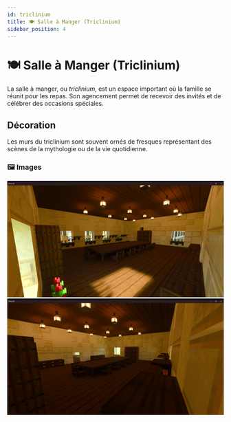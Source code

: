 ```yaml
---
id: triclinium
title: 🍽️ Salle à Manger (Triclinium)
sidebar_position: 4
---
```

# 🍽️ Salle à Manger (Triclinium)

La salle à manger, ou *triclinium*, est un espace important où la famille se réunit pour les repas. Son agencement permet de recevoir des invités et de célébrer des occasions spéciales.

<!-- Remplacez par le lien réel de l'image -->

## Décoration
Les murs du triclinium sont souvent ornés de fresques représentant des scènes de la mythologie ou de la vie quotidienne.

### 🖼️ Images 
![Minecraft 02_11_2024 17_32_30.png](images%2FMinecraft%2002_11_2024%2017_32_30.png)
![Minecraft 02_11_2024 17_32_38.png](images%2FMinecraft%2002_11_2024%2017_32_38.png)